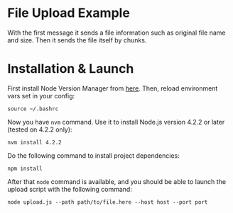 # File Upload Example

With the first message it sends a file information such as original file name and size. Then it sends the file itself by chunks.

# Installation & Launch

First install Node Version Manager from [here](https://github.com/creationix/nvm).
Then, reload environment vars set in your config:

    source ~/.bashrc

Now you have `nvm` command. Use it to install Node.js version 4.2.2 or later (tested on 4.2.2 only):

    nvm install 4.2.2

Do the following command to install project dependencies:

    npm install

After that `node` command is available, and you should be able to launch the upload script with the following command:

    node upload.js --path path/to/file.here --host host --port port
